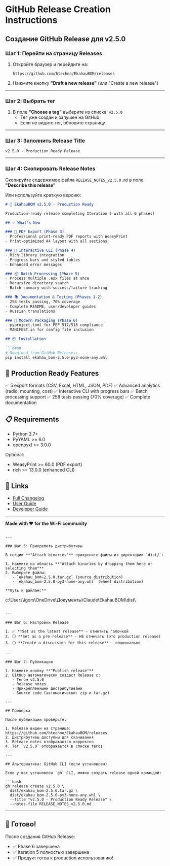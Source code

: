 # GitHub Release Creation Instructions

## Создание GitHub Release для v2.5.0

### Шаг 1: Перейти на страницу Releases

1. Откройте браузер и перейдите на:
   ```
   https://github.com/htechno/EkahauBOM/releases
   ```

2. Нажмите кнопку **"Draft a new release"** (или "Create a new release")

---

### Шаг 2: Выбрать тег

1. В поле **"Choose a tag"** выберите из списка: `v2.5.0`
   - Тег уже создан и запушен на GitHub
   - Если не видите тег, обновите страницу

---

### Шаг 3: Заполнить Release Title

```
v2.5.0 - Production Ready Release
```

---

### Шаг 4: Скопировать Release Notes

Скопируйте содержимое файла `RELEASE_NOTES_v2.5.0.md` в поле **"Describe this release"**

Или используйте краткую версию:

```markdown
# 🎉 EkahauBOM v2.5.0 - Production Ready

Production-ready release completing Iteration 5 with all 6 phases!

## ✨ What's New

### 📄 PDF Export (Phase 3)
- Professional print-ready PDF reports with WeasyPrint
- Print-optimized A4 layout with all sections

### 🎨 Interactive CLI (Phase 4)
- Rich library integration
- Progress bars and styled tables
- Enhanced error messages

### 📦 Batch Processing (Phase 5)
- Process multiple .esx files at once
- Recursive directory search
- Batch summary with success/failure tracking

### 📚 Documentation & Testing (Phases 1-2)
- 258 tests passing, 70% coverage
- Complete README, user/developer guides
- Russian translations

### 🔧 Modern Packaging (Phase 6)
- pyproject.toml for PEP 517/518 compliance
- MANIFEST.in for config file inclusion

## 📦 Installation

```bash
# Download from GitHub Releases:
pip install ekahau_bom-2.5.0-py3-none-any.whl
```

## 🎯 Production Ready Features

✅ 5 export formats (CSV, Excel, HTML, JSON, PDF)
✅ Advanced analytics (radio, mounting, cost)
✅ Interactive CLI with progress bars
✅ Batch processing support
✅ 258 tests passing (70% coverage)
✅ Complete documentation

## 📋 Requirements

- Python 3.7+
- PyYAML >= 6.0
- openpyxl >= 3.0.0

Optional:
- WeasyPrint >= 60.0 (PDF export)
- rich >= 13.0.0 (enhanced CLI)

## 🔗 Links

- [Full Changelog](https://github.com/htechno/EkahauBOM/blob/main/CHANGELOG.md)
- [User Guide](https://github.com/htechno/EkahauBOM/blob/main/docs/USER_GUIDE.md)
- [Developer Guide](https://github.com/htechno/EkahauBOM/blob/main/docs/DEVELOPER_GUIDE.md)

---

**Made with ❤️ for the Wi-Fi community**
```

---

### Шаг 5: Прикрепить дистрибутивы

В секции **"Attach binaries"** прикрепите файлы из директории `dist/`:

1. Нажмите на область **"Attach binaries by dropping them here or selecting them"**
2. Выберите файлы:
   - `ekahau_bom-2.5.0.tar.gz` (source distribution)
   - `ekahau_bom-2.5.0-py3-none-any.whl` (wheel distribution)

**Путь к файлам:**
```
c:\Users\igors\OneDrive\Документы\Claude\EkahauBOM\dist\
```

---

### Шаг 6: Настройки Release

1. ✅ **Set as the latest release** - отметить галочкой
2. ⚪ **Set as a pre-release** - НЕ отмечать (это production release)
3. ⚪ **Create a discussion for this release** - опционально

---

### Шаг 7: Публикация

1. Нажмите кнопку **"Publish release"**
2. GitHub автоматически создаст Release с:
   - Тегом v2.5.0
   - Release notes
   - Прикрепленными дистрибутивами
   - Source code (автоматически: zip и tar.gz)

---

## Проверка

После публикации проверьте:

1. Release виден на странице: https://github.com/htechno/EkahauBOM/releases
2. Дистрибутивы доступны для скачивания
3. Release notes отображаются корректно
4. Тег `v2.5.0` отображается в списке тегов

---

## Альтернатива: GitHub CLI (если установлен)

Если у вас установлен `gh` CLI, можно создать release одной командой:

```bash
gh release create v2.5.0 \
  dist/ekahau_bom-2.5.0.tar.gz \
  dist/ekahau_bom-2.5.0-py3-none-any.whl \
  --title "v2.5.0 - Production Ready Release" \
  --notes-file RELEASE_NOTES_v2.5.0.md
```

---

## 🎉 Готово!

После создания GitHub Release:
- ✅ Phase 6 завершена
- ✅ Iteration 5 полностью завершена
- ✅ Продукт готов к production использованию!
